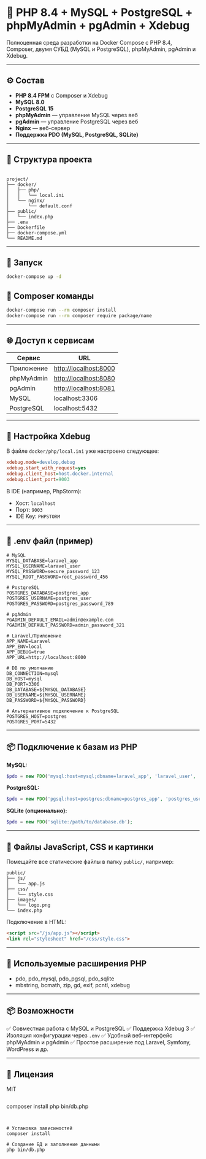 # 🐳 PHP 8.4 + MySQL + PostgreSQL + phpMyAdmin + pgAdmin + Xdebug

Полноценная среда разработки на Docker Compose с PHP 8.4, Composer, двумя СУБД (MySQL и PostgreSQL), phpMyAdmin, pgAdmin и Xdebug.

---

## ⚙️ Состав

- **PHP 8.4 FPM** с Composer и Xdebug
- **MySQL 8.0**
- **PostgreSQL 15**
- **phpMyAdmin** — управление MySQL через веб
- **pgAdmin** — управление PostgreSQL через веб
- **Nginx** — веб-сервер
- **Поддержка PDO (MySQL, PostgreSQL, SQLite)**

---

## 📁 Структура проекта

```

project/
├── docker/
│   ├── php/
│   │   └── local.ini
│   └── nginx/
│       └── default.conf
├── public/
│   └── index.php
├── .env
├── Dockerfile
├── docker-compose.yml
└── README.md

````

---

## 🚀 Запуск

```bash
docker-compose up -d
````

## 🎼 Composer команды

```bash
docker-compose run --rm composer install
docker-compose run --rm composer require package/name
```

---

## 🌐 Доступ к сервисам

| Сервис     | URL                                            |
| ---------- | ---------------------------------------------- |
| Приложение | [http://localhost:8000](http://localhost:8000) |
| phpMyAdmin | [http://localhost:8080](http://localhost:8080) |
| pgAdmin    | [http://localhost:8081](http://localhost:8081) |
| MySQL      | localhost:3306                                 |
| PostgreSQL | localhost:5432                                 |

---

## 🧠 Настройка Xdebug

В файле `docker/php/local.ini` уже настроено следующее:

```ini
xdebug.mode=develop,debug
xdebug.start_with_request=yes
xdebug.client_host=host.docker.internal
xdebug.client_port=9003
```

В IDE (например, PhpStorm):

* Хост: `localhost`
* Порт: `9003`
* IDE Key: `PHPSTORM`

---

## 🔐 .env файл (пример)

```env
# MySQL
MYSQL_DATABASE=laravel_app
MYSQL_USERNAME=laravel_user
MYSQL_PASSWORD=secure_password_123
MYSQL_ROOT_PASSWORD=root_password_456

# PostgreSQL
POSTGRES_DATABASE=postgres_app
POSTGRES_USERNAME=postgres_user
POSTGRES_PASSWORD=postgres_password_789

# pgAdmin
PGADMIN_DEFAULT_EMAIL=admin@example.com
PGADMIN_DEFAULT_PASSWORD=admin_password_321

# Laravel/Приложение
APP_NAME=Laravel
APP_ENV=local
APP_DEBUG=true
APP_URL=http://localhost:8000

# DB по умолчанию
DB_CONNECTION=mysql
DB_HOST=mysql
DB_PORT=3306
DB_DATABASE=${MYSQL_DATABASE}
DB_USERNAME=${MYSQL_USERNAME}
DB_PASSWORD=${MYSQL_PASSWORD}

# Альтернативное подключение к PostgreSQL
POSTGRES_HOST=postgres
POSTGRES_PORT=5432
```

---

## 📦 Подключение к базам из PHP

**MySQL:**

```php
$pdo = new PDO('mysql:host=mysql;dbname=laravel_app', 'laravel_user', 'secure_password_123');
```

**PostgreSQL:**

```php
$pdo = new PDO('pgsql:host=postgres;dbname=postgres_app', 'postgres_user', 'postgres_password_789');
```

**SQLite (опционально):**

```php
$pdo = new PDO('sqlite:/path/to/database.db');
```

---

## 📂 Файлы JavaScript, CSS и картинки

Помещайте все статические файлы в папку `public/`, например:

```
public/
├── js/
│   └── app.js
├── css/
│   └── style.css
├── images/
│   └── logo.png
└── index.php
```

Подключение в HTML:

```html
<script src="/js/app.js"></script>
<link rel="stylesheet" href="/css/style.css">
```

---

## 🧱 Используемые расширения PHP

* pdo, pdo\_mysql, pdo\_pgsql, pdo\_sqlite
* mbstring, bcmath, zip, gd, exif, pcntl, xdebug

---

## 📦 Возможности

✅ Совместная работа с MySQL и PostgreSQL
✅ Поддержка Xdebug 3
✅ Изоляция конфигурации через `.env`
✅ Удобный веб-интерфейс phpMyAdmin и pgAdmin
✅ Простое расширение под Laravel, Symfony, WordPress и др.

---

## 📜 Лицензия

MIT

```

```
composer install
php bin/db.php
```


# Установка зависимостей
composer install

# Создание БД и заполнение данными
php bin/db.php